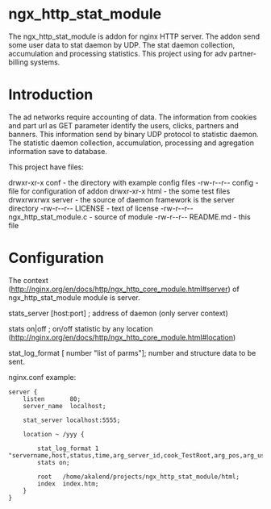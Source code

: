 # ngx_http_stat_module
The ngx_http_stat_module is addon for nginx HTTP server. The addon send some user data to stat daemon by UDP. The stat daemon collection, accumulation and processing statistics. This project using for adv partner-billing systems. 

# Introduction

The ad networks require accounting of data. The information from cookies and part url as GET parameter identify the users, clicks, partners and banners. This information send by binary UDP protocol to statistic daemon. The statistic daemon collection, accumulation, processing and agregation information save to database.


This project have files:

drwxr-xr-x   conf			- the directory with example config files
-rw-r--r--   config			- file for configuration of addon
drwxr-xr-x   html			- the some test files
drwxrwxrwx   server 			- the source of daemon framework is the server directory
-rw-r--r--   LICENSE			- text of license
-rw-r--r--   ngx_http_stat_module.c 	- source of module
-rw-r--r--   README.md 			- this file


# Configuration

The context (http://nginx.org/en/docs/http/ngx_http_core_module.html#server) of ngx_http_stat_module module is server.


stats_server [host:port] ; 	address of daemon (only server context)

stats on|off ;		 	on/off statistic by any location (http://nginx.org/en/docs/http/ngx_http_core_module.html#location) 

stat_log_format [ number  "list of parms"];  number and structure data to be sent.


nginx.conf example: 

    server {
        listen       80;
        server_name  localhost;

        stat_server localhost:5555;

        location ~ /yyy {

            stat_log_format 1 "servername,host,status,time,arg_server_id,cook_TestRoot,arg_pos,arg_user_id";
            stats on;

            root   /home/akalend/projects/ngx_http_stat_module/html;
            index  index.htm;
        }
    }
